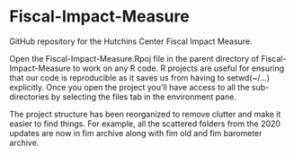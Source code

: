 # Fiscal-Impact-Measure
GitHub repository for the Hutchins Center Fiscal Impact Measure.

Open the Fiscal-Impact-Measure.Rpoj file in the parent directory of Fiscal-Impact-Measure to work on any R code. R projects are useful for ensuring that our code is reproducible as it saves us from having to setwd(~/...) explicitly. Once you open the project you'll have access to all the sub-directories by selecting the files tab in the environment pane. 

The project structure has been reorganized to remove clutter and make it easier to find things. For example, all the scattered folders from the 2020 updates are now in fim archive along with fim old and fim barometer archive. 


